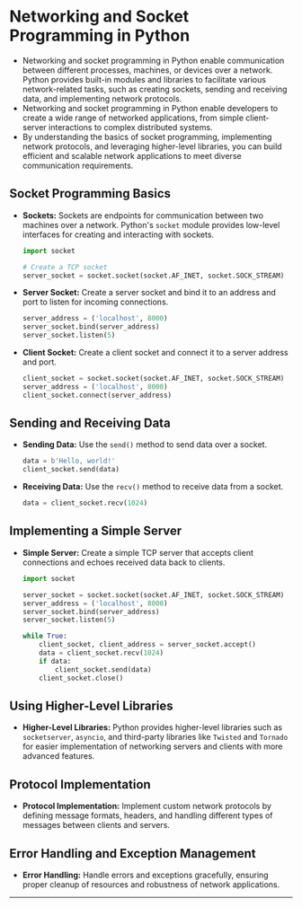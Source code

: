 # Networking and Socket Programming in Python

- Networking and socket programming in Python enable communication between different processes, machines, or devices over a network. Python provides built-in modules and libraries to facilitate various network-related tasks, such as creating sockets, sending and receiving data, and implementing network protocols.
- Networking and socket programming in Python enable developers to create a wide range of networked applications, from simple client-server interactions to complex distributed systems. 
- By understanding the basics of socket programming, implementing network protocols, and leveraging higher-level libraries, you can build efficient and scalable network applications to meet diverse communication requirements.

## Socket Programming Basics

- **Sockets:** Sockets are endpoints for communication between two machines over a network. Python's `socket` module provides low-level interfaces for creating and interacting with sockets.

  ```python
  import socket

  # Create a TCP socket
  server_socket = socket.socket(socket.AF_INET, socket.SOCK_STREAM)
  ```

- **Server Socket:** Create a server socket and bind it to an address and port to listen for incoming connections.

  ```python
  server_address = ('localhost', 8000)
  server_socket.bind(server_address)
  server_socket.listen(5)
  ```

- **Client Socket:** Create a client socket and connect it to a server address and port.

  ```python
  client_socket = socket.socket(socket.AF_INET, socket.SOCK_STREAM)
  server_address = ('localhost', 8000)
  client_socket.connect(server_address)
  ```

## Sending and Receiving Data

- **Sending Data:** Use the `send()` method to send data over a socket.

  ```python
  data = b'Hello, world!'
  client_socket.send(data)
  ```

- **Receiving Data:** Use the `recv()` method to receive data from a socket.

  ```python
  data = client_socket.recv(1024)
  ```

## Implementing a Simple Server

- **Simple Server:** Create a simple TCP server that accepts client connections and echoes received data back to clients.

  ```python
  import socket

  server_socket = socket.socket(socket.AF_INET, socket.SOCK_STREAM)
  server_address = ('localhost', 8000)
  server_socket.bind(server_address)
  server_socket.listen(5)

  while True:
      client_socket, client_address = server_socket.accept()
      data = client_socket.recv(1024)
      if data:
          client_socket.send(data)
      client_socket.close()
  ```

## Using Higher-Level Libraries

- **Higher-Level Libraries:** Python provides higher-level libraries such as `socketserver`, `asyncio`, and third-party libraries like `Twisted` and `Tornado` for easier implementation of networking servers and clients with more advanced features.

## Protocol Implementation

- **Protocol Implementation:** Implement custom network protocols by defining message formats, headers, and handling different types of messages between clients and servers.

## Error Handling and Exception Management

- **Error Handling:** Handle errors and exceptions gracefully, ensuring proper cleanup of resources and robustness of network applications.

---